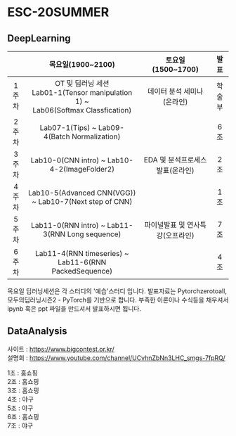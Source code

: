 # ESC-20SUMMER

## DeepLearning

||목요일(1900~2100)|토요일(1500~1700)|발표|
|:--:|:----------------:|:-----------------:|:--:|
|1주차|OT 및 딥러닝 세션 <br> Lab01-1(Tensor manipulation 1) ~ <br> Lab06(Softmax Classfication)|데이터 분석 세미나(온라인)|학술부|
|2주차|Lab07-1(Tips) ~ Lab09-4(Batch Normalization)||6조|
|3주차|Lab10-0(CNN intro) ~ Lab10-4-2(ImageFolder2)|EDA 및 분석프로세스 발표(온라인)|2조|
|4주차|Lab10-5(Advanced CNN(VGG)) ~ Lab10-7(Next step of CNN)||1조|
|5주차|Lab11-0(RNN intro) ~ Lab11-3(RNN Long sequence)|파이널발표 및 연사특강(오프라인)|7조|
|6주차|Lab11-4(RNN timeseries) ~ Lab11-6(RNN PackedSequence)||4조|

목요일 딥러닝세션은 각 스터디의 '예습'스터디 입니다.
발표자료는 Pytorchzerotoall, 모두의딥러닝시즌2 - PyTorch를 기반으로 합니다.
부족한 이론이나 수식등을 채우셔서 ipynb 혹은 ppt 파일을 만드셔서 발표하시면 됩니다.

## DataAnalysis
사이트 : https://www.bigcontest.or.kr/ <br>
설명회 : https://www.youtube.com/channel/UCvhnZbNn3LHC_smgs-7fpRQ/

1조 : 홈쇼핑 <br>
2조 : 홈쇼핑 <br>
3조 : 홈쇼핑 <br>
4조 : 야구 <br>
5조 : 야구 <br>
6조 : 홈쇼핑 <br>
7조 : 야구
